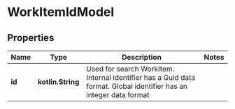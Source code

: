 
# WorkItemIdModel

## Properties
| Name | Type | Description | Notes |
| ------------ | ------------- | ------------- | ------------- |
| **id** | **kotlin.String** | Used for search WorkItem. Internal identifier has a Guid data format. Global identifier has an integer data format |  |




